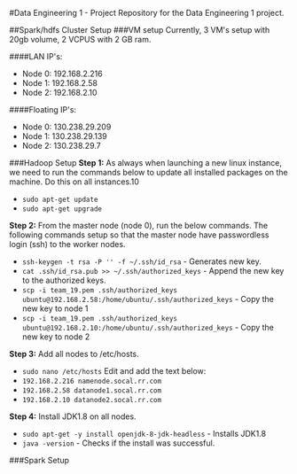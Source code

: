 #Data Engineering 1 - Project
Repository for the Data Engineering 1 project.

##Spark/hdfs Cluster Setup
###VM setup
Currently, 3 VM's setup with 20gb volume, 2 VCPUS with 2 GB ram.

####LAN IP's:
* Node 0: 192.168.2.216
* Node 1: 192.168.2.58
* Node 2: 192.168.2.10

####Floating IP's:
* Node 0: 130.238.29.209
* Node 1: 130.238.29.139
* Node 2: 130.238.29.7

###Hadoop Setup
**Step 1:** As always when launching a new linux instance, we need to run the commands below to update all installed packages on the machine. Do this on all instances.10
- ```sudo apt-get update```
- ```sudo apt-get upgrade ```

**Step 2:** From the master node (node 0), run the below commands. The following commands setup so that the master node have passwordless login (ssh) to the worker nodes.
- ```ssh-keygen -t rsa -P '' -f ~/.ssh/id_rsa``` - Generates new key.
- ```cat .ssh/id_rsa.pub >> ~/.ssh/authorized_keys``` - Append the new key to the authorized keys.
- ```scp -i team_19.pem .ssh/authorized_keys ubuntu@192.168.2.58:/home/ubuntu/.ssh/authorized_keys``` - Copy the new key to node 1
- ```scp -i team_19.pem .ssh/authorized_keys ubuntu@192.168.2.10:/home/ubuntu/.ssh/authorized_keys``` - Copy the new key to node 2

**Step 3:** Add all nodes to /etc/hosts.
- ```sudo nano /etc/hosts``` Edit and add the text below:
 - ```192.168.2.216 namenode.socal.rr.com```
 - ```192.168.2.58 datanode1.socal.rr.com```
 - ```192.168.2.10 datanode2.socal.rr.com```

**Step 4:** Install JDK1.8 on all nodes.
- ```sudo apt-get -y install openjdk-8-jdk-headless``` - Installs JDK1.8
- ```java -version``` - Checks if the install was successful. 

###Spark Setup